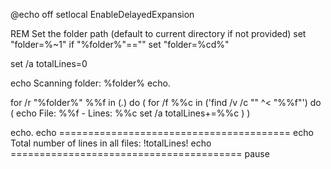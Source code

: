 @echo off
setlocal EnableDelayedExpansion

REM Set the folder path (default to current directory if not provided)
set "folder=%~1"
if "%folder%"=="" set "folder=%cd%"

set /a totalLines=0

echo Scanning folder: %folder%
echo.

for /r "%folder%" %%f in (*.*) do (
    for /f %%c in ('find /v /c "" ^< "%%f"') do (
        echo File: %%f - Lines: %%c
        set /a totalLines+=%%c
    )
)

echo.
echo ========================================
echo Total number of lines in all files: !totalLines!
echo ========================================
pause